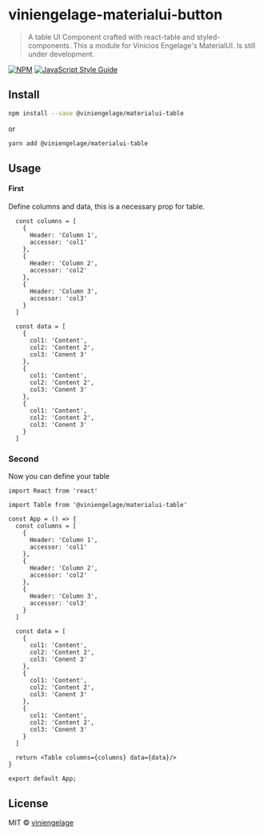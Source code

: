 # viniengelage-materialui-button

> A table UI Component crafted with react-table and styled-components. This a module for Vinicios Engelage's MaterialUI. Is still under development.

[![NPM](https://img.shields.io/npm/v/viniengelage-materialui-button.svg)](https://www.npmjs.com/package/viniengelage-materialui-button) [![JavaScript Style Guide](https://img.shields.io/badge/code_style-standard-brightgreen.svg)](https://standardjs.com)

## Install

```bash
npm install --save @viniengelage/materialui-table
```

or

```bash
yarn add @viniengelage/materialui-table
```

## Usage

#### First

Define columns and data, this is a necessary prop for table.


```tsx
  const columns = [
    {
      Header: 'Column 1',
      accessor: 'col1'
    },
    {
      Header: 'Column 2',
      accessor: 'col2'
    },
    {
      Header: 'Column 3',
      accessor: 'col3'
    }
  ]

  const data = [
    {
      col1: 'Content',
      col2: 'Content 2',
      col3: 'Conent 3'
    },
    {
      col1: 'Content',
      col2: 'Content 2',
      col3: 'Conent 3'
    },
    {
      col1: 'Content',
      col2: 'Content 2',
      col3: 'Conent 3'
    }
  ]
```

### Second

Now you can define your table

```tsx
import React from 'react'

import Table from '@viniengelage/materialui-table'

const App = () => {
  const columns = [
    {
      Header: 'Column 1',
      accessor: 'col1'
    },
    {
      Header: 'Column 2',
      accessor: 'col2'
    },
    {
      Header: 'Column 3',
      accessor: 'col3'
    }
  ]

  const data = [
    {
      col1: 'Content',
      col2: 'Content 2',
      col3: 'Conent 3'
    },
    {
      col1: 'Content',
      col2: 'Content 2',
      col3: 'Conent 3'
    },
    {
      col1: 'Content',
      col2: 'Content 2',
      col3: 'Conent 3'
    }
  ]

  return <Table columns={columns} data={data}/>
}

export default App;

```

## License

MIT © [viniengelage](https://github.com/viniengelage)
